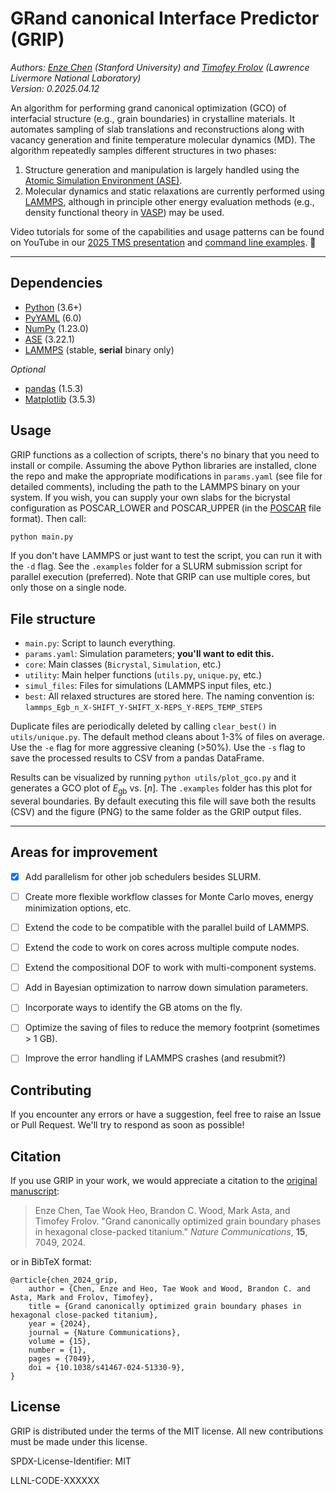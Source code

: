 # GRand canonical Interface Predictor (GRIP)

_Authors: [Enze Chen](https://enze-chen.github.io/) (Stanford University) and
[Timofey Frolov](https://people.llnl.gov/frolov2) (Lawrence Livermore National Laboratory)_     
_Version: 0.2025.04.12_

An algorithm for performing grand canonical optimization (GCO) of interfacial
structure (e.g., grain boundaries) in crystalline materials.
It automates sampling of slab translations and reconstructions
along with vacancy generation and finite temperature molecular dynamics (MD).
The algorithm repeatedly samples different structures in two phases:
  1. Structure generation and manipulation is largely handled using the
  [Atomic Simulation Environment (ASE)](https://wiki.fysik.dtu.dk/ase/).
  2. Molecular dynamics and static relaxations are currently performed using
  [LAMMPS](https://www.lammps.org), although in principle other energy
  evaluation methods (e.g., density functional theory in [VASP](https://www.vasp.at))
  may be used.

Video tutorials for some of the capabilities and usage patterns can be found on YouTube in our [2025 TMS presentation](https://youtu.be/QtuUdnOl1k4) and [command line examples](https://youtu.be/5BwtWnQ-JR8). 🎥

------


## Dependencies
- [Python](https://www.python.org/) (3.6+)
- [PyYAML](https://pyyaml.org/) (6.0)
- [NumPy](https://numpy.org/) (1.23.0)
- [ASE](https://wiki.fysik.dtu.dk/ase/) (3.22.1)
- [LAMMPS](https://www.lammps.org) (stable, **serial** binary only)

_Optional_
- [pandas](https://pandas.pydata.org/) (1.5.3)
- [Matplotlib](https://matplotlib.org/stable/index.html) (3.5.3)


## Usage

GRIP functions as a collection of scripts, there's no binary that you need to install or compile.
Assuming the above Python libraries are installed, clone the repo and make the 
appropriate modifications in `params.yaml` (see file for detailed comments), 
including the path to the LAMMPS binary on your system.
If you wish, you can supply your own slabs for the bicrystal configuration as
POSCAR_LOWER and POSCAR_UPPER (in the [POSCAR](https://www.vasp.at/wiki/index.php/POSCAR)
file format).
Then call:
```python
python main.py
```
If you don't have LAMMPS or just want to test the script, you can run it with the `-d` flag.
See the `.examples` folder for a SLURM submission script for parallel execution (preferred).
Note that GRIP can use multiple cores, but only those on a single node.


## File structure
- `main.py`: Script to launch everything.
- `params.yaml`: Simulation parameters; **you'll want to edit this.**
- `core`: Main classes (`Bicrystal`, `Simulation`, etc.)
- `utility`: Main helper functions (`utils.py`, `unique.py`, etc.)
- `simul_files`: Files for simulations (LAMMPS input files, etc.)
- `best`: All relaxed structures are stored here. The naming convention is:
`lammps_Egb_n_X-SHIFT_Y-SHIFT_X-REPS_Y-REPS_TEMP_STEPS`


Duplicate files are periodically deleted by calling `clear_best()` in `utils/unique.py`.
The default method cleans about 1-3% of files on average.
Use the `-e` flag for more aggressive cleaning (>50%).
Use the `-s` flag to save the processed results to CSV from a pandas DataFrame.

Results can be visualized by running `python utils/plot_gco.py` and it generates a 
GCO plot of $E_{\mathrm{gb}}$ vs. $[n]$.
The `.examples` folder has this plot for several boundaries.
By default executing this file will save both the results (CSV) and the figure (PNG) 
to the same folder as the GRIP output files.


------


## Areas for improvement
- [x] Add parallelism for other job schedulers besides SLURM.
- [ ] Create more flexible workflow classes for Monte Carlo moves, energy minimization options, etc.
- [ ] Extend the code to be compatible with the parallel build of LAMMPS.
- [ ] Extend the code to work on cores across multiple compute nodes.
- [ ] Extend the compositional DOF to work with multi-component systems.
- [ ] Add in Bayesian optimization to narrow down simulation parameters.
- [ ] Incorporate ways to identify the GB atoms on the fly.
- [ ] Optimize the saving of files to reduce the memory footprint (sometimes > 1 GB).
- [ ] Improve the error handling if LAMMPS crashes (and resubmit?)


## Contributing

If you encounter any errors or have a suggestion, feel free to raise an Issue or Pull Request.
We'll try to respond as soon as possible!


## Citation
If you use GRIP in your work, we would appreciate a citation to the [original manuscript](https://www.nature.com/articles/s41467-024-51330-9):

> Enze Chen, Tae Wook Heo, Brandon C. Wood, Mark Asta, and Timofey Frolov.
"Grand canonically optimized grain boundary phases in hexagonal close-packed titanium."
_Nature Communications_, **15**, 7049, 2024.

or in BibTeX format:

```
@article{chen_2024_grip,
    author = {Chen, Enze and Heo, Tae Wook and Wood, Brandon C. and Asta, Mark and Frolov, Timofey},
    title = {Grand canonically optimized grain boundary phases in hexagonal close-packed titanium},
    year = {2024},
    journal = {Nature Communications},
    volume = {15},
    number = {1},
    pages = {7049},
    doi = {10.1038/s41467-024-51330-9},
}
```


## License
GRIP is distributed under the terms of the MIT license. 
All new contributions must be made under this license.

SPDX-License-Identifier: MIT

LLNL-CODE-XXXXXX
